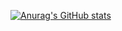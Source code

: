 [![Anurag's GitHub stats](https://github-readme-stats.vercel.app/api?username=aryanchegini)](https://github.com/anuraghazra/github-readme-stats)
